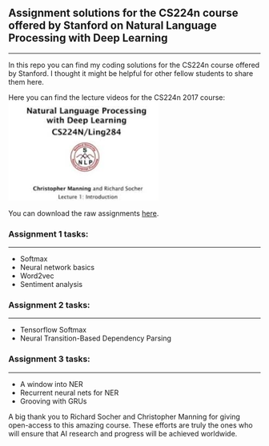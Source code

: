 ## Assignment solutions for the CS224n course offered by Stanford on Natural Language Processing with Deep Learning
----

In this repo you can find my coding solutions for the CS224n course offered by Stanford. I thought it might be helpful for other fellow students to share them here.

Here you can find the lecture videos for the CS224n 2017 course:
[<img src='video_lectures.jpg' width=300>](https://www.youtube.com/playlist?list=PLqdrfNEc5QnuV9RwUAhoJcoQvu4Q46Lja "CS224n 2017")

You can download the raw assignments [here](http://web.stanford.edu/class/cs224n/assignments.html).


### Assignment 1 tasks:
----
* Softmax
* Neural network basics
* Word2vec
* Sentiment analysis

### Assignment 2 tasks:
----
* Tensorflow Softmax
* Neural Transition-Based Dependency Parsing

### Assignment 3 tasks:
----
* A window into NER
* Recurrent neural nets for NER
* Grooving with GRUs


A big thank you to Richard Socher and Christopher Manning for giving open-access to this amazing course. These efforts are truly the ones who will ensure that AI research and progress will be achieved worldwide. 

